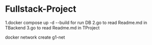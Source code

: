 # Fullstack-Project
1.docker compose up -d --build for run DB
2.go to read Readme.md in TBackend 
3.go to read Readme.md in TProject

docker network create g1-net
